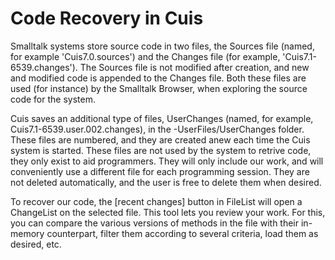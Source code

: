 # Code Recovery in Cuis

Smalltalk systems store source code in two files, the Sources file (named, for example 'Cuis7.0.sources') and the Changes file (for example, 'Cuis7.1-6539.changes'). The Sources file is not modified after creation, and new and modified code is appended to the Changes file. Both these files are used (for instance) by the Smalltalk Browser, when exploring the source code for the system.

Cuis saves an additional type of files, UserChanges (named, for example, Cuis7.1-6539.user.002.changes), in the -UserFiles/UserChanges folder. These files are numbered, and they are created anew each time the Cuis system is started. These files are not used by the system to retrive code, they only exist to aid programmers. They will only include our work, and will conveniently use a different file for each programming session. They are not deleted automatically, and the user is free to delete them when desired.

To recover our code, the [recent changes] button in FileList will open a ChangeList on the selected file. This tool lets you review your work. For this, you can compare the various versions of methods in the file with their in-memory counterpart, filter them according to several criteria, load them as desired, etc.
